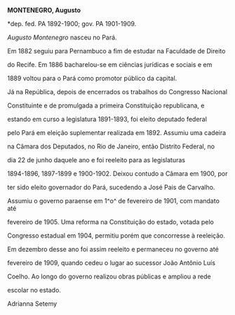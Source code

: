 **MONTENEGRO, Augusto**



\*dep. fed. PA 1892-1900; gov. PA 1901-1909.



*Augusto Montenegro* nasceu no Pará.



Em 1882 seguiu para Pernambuco a fim de estudar na Faculdade de Direito

do Recife. Em 1886 bacharelou-se em ciências jurídicas e sociais e em

1889 voltou para o Pará como promotor público da capital.



Já na República, depois de encerrados os trabalhos do Congresso Nacional

Constituinte e de promulgada a primeira Constituição republicana, e

estando em curso a legislatura 1891-1893, foi eleito deputado federal

pelo Pará em eleição suplementar realizada em 1892. Assumiu uma cadeira

na Câmara dos Deputados, no Rio de Janeiro, então Distrito Federal, no

dia 22 de junho daquele ano e foi reeleito para as legislaturas

1894-1896, 1897-1899 e 1900-1902. Deixou contudo a Câmara em 1900, por

ter sido eleito governador do Pará, sucedendo a José Pais de Carvalho.



Assumiu o governo paraense em 1^o^ de fevereiro de 1901, com mandato até

fevereiro de 1905. Uma reforma na Constituição do estado, votada pelo

Congresso estadual em 1904, permitiu porém que concorresse à reeleição.

Em dezembro desse ano foi assim reeleito e permaneceu no governo até

fevereiro de 1909, quando cedeu o lugar ao sucessor João Antônio Luís

Coelho. Ao longo do governo realizou obras públicas e ampliou a rede

escolar no estado.



Adrianna Setemy



